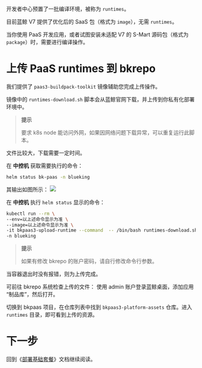 开发者中心预置了一批编译环境，被称为 `runtimes`。

目前蓝鲸 V7 提供了优化后的 SaaS 包（格式为 `image`），无需 `runtimes`。

当你使用 PaaS 开发应用，或者试图安装未适配 V7 的 S-Mart 源码包（格式为 `package`）时，需要进行编译操作。


# 上传 PaaS runtimes 到 bkrepo

我们提供了 `paas3-buildpack-toolkit` 镜像辅助您完成上传操作。

镜像中的 `runtimes-download.sh` 脚本会从蓝鲸官网下载，并上传到你私有化部署环境中。

>**提示**
>
>要求 k8s node 能访问外网，如果因网络问题下载异常，可以重复运行此脚本。

文件比较大，下载需要一定时间。

在 **中控机** 获取需要执行的命令：
``` bash
helm status bk-paas -n blueking
```
其输出如图所示：
![](../7.0/assets/2022-03-09-10-42-53.png)

在 **中控机** 执行 `helm status` 显示的命令：
``` bash
kubectl run --rm \
--env=以上述命令显示为准 \
--image=以上述命令显示为准 \
-it bkpaas3-upload-runtime --command  -- /bin/bash runtimes-download.sh \
-n blueking
```

>**提示**
>
>如果有修改 bkrepo 的账户密码，请自行修改命令行参数。

当容器退出时没有报错，则为上传完成。

可前往 bkrepo 系统检查上传的文件：
使用 admin 账户登录蓝鲸桌面，添加应用 “制品库”，然后打开。

切换到 bkpaas 项目，在仓库列表中找到 `bkpaas3-platform-assets` 仓库。进入 `runtimes` 目录，即可看到上传的资源。


# 下一步
回到《[部署基础套餐](install-bkce.md#paas-runtimes)》文档继续阅读。
